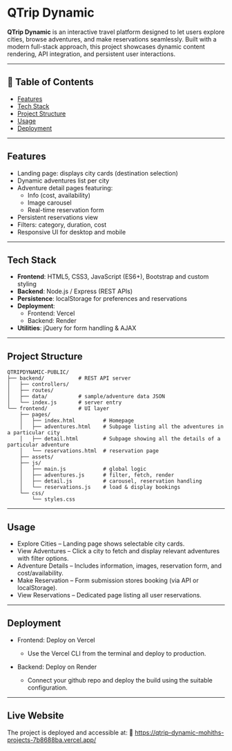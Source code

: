 # QTrip Dynamic

**QTrip Dynamic** is an interactive travel platform designed to let users explore cities, browse adventures, and make reservations seamlessly. Built with a modern full-stack approach, this project showcases dynamic content rendering, API integration, and persistent user interactions.

---

## 🧭 Table of Contents

- [Features](#features)  
- [Tech Stack](#tech-stack)  
- [Project Structure](#project-structure)  
- [Usage](#usage)  
- [Deployment](#deployment)  

---

## Features

- Landing page: displays city cards (destination selection)
- Dynamic adventures list per city
- Adventure detail pages featuring:
  - Info (cost, availability)
  - Image carousel
  - Real-time reservation form
- Persistent reservations view
- Filters: category, duration, cost
- Responsive UI for desktop and mobile

---

## Tech Stack

- **Frontend**: HTML5, CSS3, JavaScript (ES6+), Bootstrap and custom styling  
- **Backend**: Node.js / Express (REST APIs)  
- **Persistence**: localStorage for preferences and reservations  
- **Deployment**:
  - Frontend: Vercel
  - Backend: Render
- **Utilities**: jQuery for form handling & AJAX

---

## Project Structure

```text
QTRIPDYNAMIC-PUBLIC/
├── backend/           # REST API server
│   ├── controllers/
│   ├── routes/
│   ├── data/          # sample/adventure data JSON
│   └── index.js       # server entry
└── frontend/          # UI layer
    ├── pages/
    │   ├── index.html         # Homepage
    │   ├── adventures.html    # Subpage listing all the adventures in a particular city
    │   ├── detail.html        # Subpage showing all the details of a particular adventure
    │   └── reservations.html  # reservation page
    ├── assets/
    ├── js/
    │   ├── main.js            # global logic
    │   ├── adventures.js      # filter, fetch, render
    │   ├── detail.js          # carousel, reservation handling
    │   └── reservations.js    # load & display bookings
    └── css/
        └── styles.css
```

---

## Usage

- Explore Cities – Landing page shows selectable city cards.
- View Adventures – Click a city to fetch and display relevant adventures with filter options.
- Adventure Details – Includes information, images, reservation form, and cost/availability.
- Make Reservation – Form submission stores booking (via API or localStorage).
- View Reservations – Dedicated page listing all user reservations.

---

## Deployment

- Frontend: Deploy on Vercel
  - Use the Vercel CLI from the terminal and deploy to production.
 
- Backend: Deploy on Render
  - Connect your github repo and deploy the build using the suitable configuration.
 
---

## Live Website

The project is deployed and accessible at: 🔗 https://qtrip-dynamic-mohiths-projects-7b8688ba.vercel.app/

